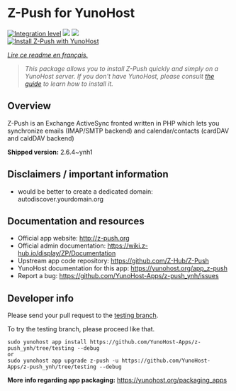<!--
N.B.: This README was automatically generated by https://github.com/YunoHost/apps/tree/master/tools/README-generator
It shall NOT be edited by hand.
-->

# Z-Push for YunoHost

[![Integration level](https://dash.yunohost.org/integration/z-push.svg)](https://dash.yunohost.org/appci/app/z-push) ![](https://ci-apps.yunohost.org/ci/badges/z-push.status.svg) ![](https://ci-apps.yunohost.org/ci/badges/z-push.maintain.svg)  
[![Install Z-Push with YunoHost](https://install-app.yunohost.org/install-with-yunohost.svg)](https://install-app.yunohost.org/?app=z-push)

*[Lire ce readme en français.](./README_fr.md)*

> *This package allows you to install Z-Push quickly and simply on a YunoHost server.
If you don't have YunoHost, please consult [the guide](https://yunohost.org/#/install) to learn how to install it.*

## Overview

Z-Push is an Exchange ActiveSync fronted written in PHP which lets you synchronize emails (IMAP/SMTP backend) and calendar/contacts (cardDAV and caldDAV backend)


**Shipped version:** 2.6.4~ynh1



## Disclaimers / important information

* would be better to create a dedicated domain: autodiscover.yourdomain.org

## Documentation and resources

* Official app website: http://z-push.org
* Official admin documentation: https://wiki.z-hub.io/display/ZP/Documentation
* Upstream app code repository: https://github.com/Z-Hub/Z-Push
* YunoHost documentation for this app: https://yunohost.org/app_z-push
* Report a bug: https://github.com/YunoHost-Apps/z-push_ynh/issues

## Developer info

Please send your pull request to the [testing branch](https://github.com/YunoHost-Apps/z-push_ynh/tree/testing).

To try the testing branch, please proceed like that.
```
sudo yunohost app install https://github.com/YunoHost-Apps/z-push_ynh/tree/testing --debug
or
sudo yunohost app upgrade z-push -u https://github.com/YunoHost-Apps/z-push_ynh/tree/testing --debug
```

**More info regarding app packaging:** https://yunohost.org/packaging_apps